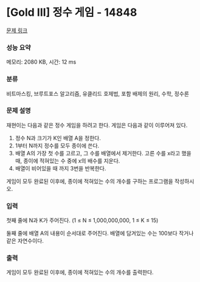 # [Gold III] 정수 게임 - 14848 

[문제 링크](https://www.acmicpc.net/problem/14848) 

### 성능 요약

메모리: 2080 KB, 시간: 12 ms

### 분류

비트마스킹, 브루트포스 알고리즘, 유클리드 호제법, 포함 배제의 원리, 수학, 정수론

### 문제 설명

<p>재현이는 다음과 같은 정수 게임을 하려고 한다. 게임은 다음과 같이 이루어져 있다.</p>

<ol>
	<li>정수 N과 크기가 K인 배열 A을 정한다.</li>
	<li>1부터 N까지 정수를 모두 종이에 쓴다.</li>
	<li>배열 A의 가장 첫 수를 고르고, 그 수를 배열에서 제거한다. 고른 수를 x라고 했을 때, 종이에 적혀있는 수 중에 x의 배수를 지운다.</li>
	<li>배열이 비어있을 때 까지 3번을 반복한다.</li>
</ol>

<p>게임이 모두 완료된 이후에, 종이에 적혀있는 수의 개수를 구하는 프로그램을 작성하시오.</p>

### 입력 

 <p>첫째 줄에 N과 K가 주어진다. (1 ≤ N ≤ 1,000,000,000, 1 ≤ K ≤ 15)</p>

<p>둘째 줄에 배열 A의 내용이 순서대로 주어진다. 배열에 담겨있는 수는 100보다 작거나 같은 자연수이다.</p>

### 출력 

 <p>게임이 모두 완료된 이후에, 종이에 적혀있는 수의 개수를 출력한다.</p>

